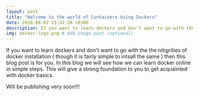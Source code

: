 ```yaml
---
layout: post
title: "Welcome to the world of Containers Using Dockers"
date: 2018-06-02 13:32:20 +0300
description: If you want to learn dockers and don't want to go with the the nitigrities of docker installation ( though it is fairly simple to intsall the same ) then this blog post is for you. In this blog we will see how we can learn docker online in simple steps. # Add post description (optional)
img: docker-logo.png # Add image post (optional)
---
```

If you want to learn dockers and don't want to go with the the nitigrities of docker installation ( though it is fairly simple to intsall the same ) then this blog post is for you. In this blog we will see how we can learn docker online in simple steps. This will give a strong foundation to you to get acquainted with docker basics.

 Will be publishing very soon!!! 
